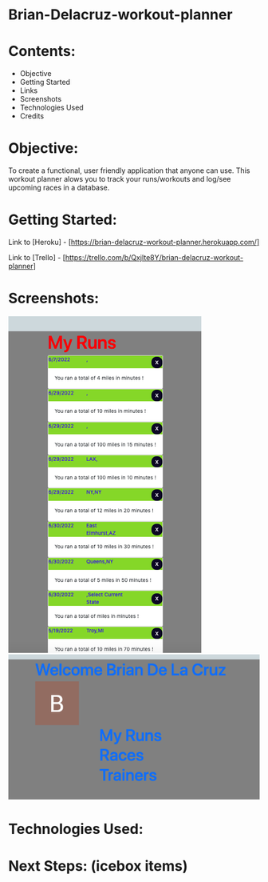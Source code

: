 # Brian-Delacruz-workout-planner

# Contents: 

 - Objective
 - Getting Started
 - Links
 - Screenshots
 - Technologies Used
 - Credits

# Objective:
To create a functional, user friendly application that anyone can use. This workout planner alows you to track your runs/workouts and log/see upcoming races in a database. 

# Getting Started: 
Link to [Heroku] - [https://brian-delacruz-workout-planner.herokuapp.com/]

Link to [Trello] - [https://trello.com/b/QxjIte8Y/brian-delacruz-workout-planner]

# Screenshots: 

![landing page](assests/img/../../public/images/assests/landing.png)
![landing page](assests/img/../../public/images/assests/landing2.png)

# Technologies Used:


# Next Steps: (icebox items)